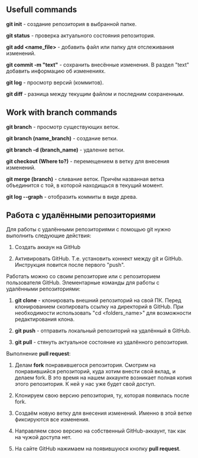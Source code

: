 ## Usеfull commands

**git init** - создание репозитория в выбранной папке. 

**git status** - проверка актуального состояния репозитория.

**git add <name_file>** - добавить файл или папку для отслеживания изменений.

**git commit -m "text"** - сохранить внесённые изменения. В раздел "text" добавить информацию об изменениях.

**git log** - просмотр версий (коммитов).

**git diff** - разница между текущим файлом и последним сохраненным.

## Work with branch commands

**git branch** - просмотр существующих веток.

**git branch (name_branch)** - создание ветки.

**git branch -d (branch_name)** - удаление ветки.

**git checkout (Where to?)** - перемещением в ветку для внесения изменений.

**git merge (branch)** - сливание веток. Причём названная ветка объединится с той, в которой находищься в текущий момент.

**git log --graph** - отобразить коммиты в виде древа.

## Работа с удалёнными репозиториями

Для работы с удалёнными репозиториями с помощью git нужно выполнить следующие действия:

1. Создать аккаун на GitHub

2. Активировать GitHub. Т.е. установить коннект между git и GitHub. Инструкция повится после первого "push".

Работать можно со своим репозиторие или с репозиторием пользователя GitHub.
Элементарные команды для работы с удалёнными репозиториями:

1. **git clone** - клонировать внешний репозиторий на свой ПК. 
Перед клонированием скопировать ссылку на директорий в GitHub.
При необходимости использовать "cd <folders_name>" для возможности редактирования клона.

2. **git push** - отправить локальный репозиторий на удалённый в GitHub. 

3. **git pull** - стянуть актуальное состояние из удалённого репозитория.

Выполнение **pull request**:

1. Делам **fork** понравившегося репозитория.
Смотрим на понравившийся репозиторий, куда хотим внести свой вклад, и делаем fork.
В это время на нашем аккаунте возникает полная копия этого репозитория. К ней у нас
уже будет свой доступ.

2. Клонируем свою версию репозитория, ту, которая появилась после fork.

3. Создаём новую ветку для внесения изменений. Именно в этой ветке фиксируются все
изменения.

4. Направляем свою версию на собственный GitHub-аккаунт, так как на чужой доступа
нет.

5. На сайте GitHub нажимаем на появившуюся кнопку **pull request**.